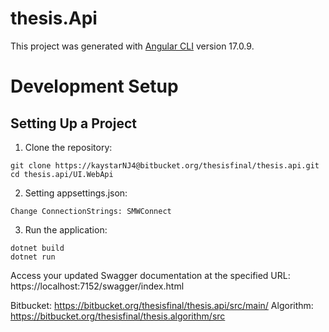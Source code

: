 # thesis.Api
This project was generated with [Angular CLI](https://angular.io/guide/setup-local) version 17.0.9.

# Development Setup
## Setting Up a Project
1. Clone the repository:
```
git clone https://kaystarNJ4@bitbucket.org/thesisfinal/thesis.api.git
cd thesis.api/UI.WebApi
```

2. Setting appsettings.json:
```
Change ConnectionStrings: SMWConnect
```

3. Run the application:
```
dotnet build
dotnet run
```

Access your updated Swagger documentation at the specified URL: https://localhost:7152/swagger/index.html

Bitbucket: https://bitbucket.org/thesisfinal/thesis.api/src/main/
Algorithm: https://bitbucket.org/thesisfinal/thesis.algorithm/src
